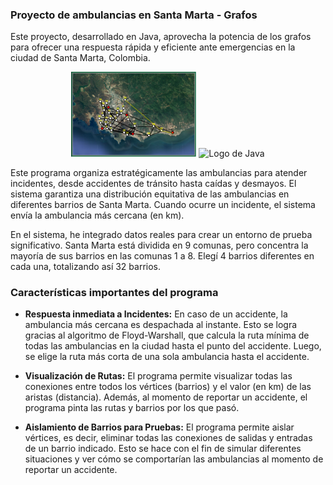 ### Proyecto de ambulancias en Santa Marta - Grafos

Este proyecto, desarrollado en Java, aprovecha la potencia de los grafos para ofrecer una respuesta rápida y eficiente ante emergencias en la ciudad de Santa Marta, Colombia.

<p align="center">
  <img src="https://raw.githubusercontent.com/JonathanV014/ProblemaAmbulanciasSM-Grafos/main/ex.png" width="200" alt="Imagen">
  <img src="https://1000marcas.net/wp-content/uploads/2020/11/Java-logo.png" width="200" alt="Logo de Java">
</p>

Este programa organiza estratégicamente las ambulancias para atender incidentes, desde accidentes de tránsito hasta caídas y desmayos. El sistema garantiza una distribución equitativa de las ambulancias en diferentes barrios de Santa Marta. Cuando ocurre un incidente, el sistema envía la ambulancia más cercana (en km).

En el sistema, he integrado datos reales para crear un entorno de prueba significativo. Santa Marta está dividida en 9 comunas, pero concentra la mayoría de sus barrios en las comunas 1 a 8. Elegí 4 barrios diferentes en cada una, totalizando así 32 barrios.

### Características importantes del programa

- **Respuesta inmediata a Incidentes:**
  En caso de un accidente, la ambulancia más cercana es despachada al instante. Esto se logra gracias al algoritmo de Floyd-Warshall, que calcula la ruta mínima de todas las ambulancias en la ciudad hasta el punto del accidente. Luego, se elige la ruta más corta de una sola ambulancia hasta el accidente.

- **Visualización de Rutas:**
  El programa permite visualizar todas las conexiones entre todos los vértices (barrios) y el valor (en km) de las aristas (distancia). Además, al momento de reportar un accidente, el programa pinta las rutas y barrios por los que pasó.

- **Aislamiento de Barrios para Pruebas:**
  El programa permite aislar vértices, es decir, eliminar todas las conexiones de salidas y entradas de un barrio indicado. Esto se hace con el fin de simular diferentes situaciones y ver cómo se comportarían las ambulancias al momento de reportar un accidente.

